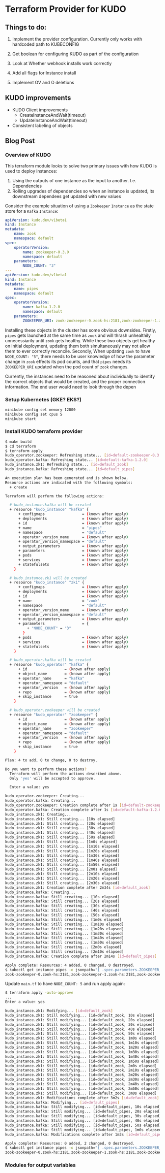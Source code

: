 # Terraform Provider for KUDO


## Things to do:

1. Implement the provider configuration.  Currently only works with hardcoded path to KUBECONFIG

2. Get boolean for configuring KUDO as part of the configuration


5. Look at Whether webhook installs work correctly

6. Add all flags for Instance install

8. Implement OV  and O deletions


## KUDO improvements

* KUDO Client improvements
  * CreateInstanceAndWait(timeout)
  * UpdateInstanceAndWait(timeout)
* Consistent labeling of objects


## Blog Post

### Overview of KUDO

This terraform module looks to solve two primary issues with how KUDO is used to deploy instances:

1. Using the outputs of one instance as the input to another.  I.e. Dependencies
2. Rolling upgrades of dependencies so when an instance is updated, its downstream dependees get updated with new values


Consider the example situation of using a `Zookeeper` `Instance` as the state store for a `Kafka` `Instance`:

```yaml
apiVersion: kudo.dev/v1beta1
kind: Instance
metadata:
    name: zook
    namespace: default
spec:
    operatorVersion:
        name: zookeeper-0.3.0
        namespace: default
    parameters:
        NODE_COUNT: "3"
---
apiVersion: kudo.dev/v1beta1
kind: Instance
metadata:
    name: pipes
    namespace: default
spec:
    operatorVersion:
        name: kafka-1.2.0
        namespace: default
    parameters:
        ZOOKEEPER_URI: zook-zookeeper-0.zook-hs:2181,zook-zookeeper-1.zook-hs:2181,zook-zookeeper-2.zook-hs:2181
```

Installing these objects in the cluster has some obvious downsides.  Firstly, `pipes` gets launched at the same time as `zook` and will thrash unhealthily unnecessiarily until `zook` gets healthy.  While these two objects get healthy on initial deployment, updating them both simultaneously may not allow them to ever correctly reconcile.  Secondly, When updating `zook` to have `NODE_COUNT: "5"`, there needs to be user knowledge of how the parameter change in `zook` effects its pod counts, and that `pipes` needs its `ZOOKEEPER_URI` updated when the pod count of `zook` changes. 

Currently, the instances need to be reasoned about individually to identify the correct objects that would be created, and the proper connection information.  The end user would need to look through the depen

### Setup Kubernetes (GKE? EKS?)

```bash
minikube config set memory 12000
minikube config set cpus 5
minikube start
```


### Install KUDO terraform provider

```bash
$ make build
$ cd terraform
$ terraform apply
kudo_operator.zookeeper: Refreshing state... [id=default-zookeeper-0.3.0]
kudo_operator.kafka: Refreshing state... [id=default-kafka-1.2.0]
kudo_instance.zk1: Refreshing state... [id=default_zook]
kudo_instance.kafka: Refreshing state... [id=default_pipes]

An execution plan has been generated and is shown below.
Resource actions are indicated with the following symbols:
  + create

Terraform will perform the following actions:

  # kudo_instance.kafka will be created
  + resource "kudo_instance" "kafka" {
      + configmaps                 = (known after apply)
      + deployments                = (known after apply)
      + id                         = (known after apply)
      + name                       = "pipes"
      + namespace                  = "default"
      + operator_version_name      = (known after apply)
      + operator_version_namespace = "default"
      + output_parameters          = (known after apply)
      + parameters                 = (known after apply)
      + pods                       = (known after apply)
      + services                   = (known after apply)
      + statefulsets               = (known after apply)
    }

  # kudo_instance.zk1 will be created
  + resource "kudo_instance" "zk1" {
      + configmaps                 = (known after apply)
      + deployments                = (known after apply)
      + id                         = (known after apply)
      + name                       = "zook"
      + namespace                  = "default"
      + operator_version_name      = (known after apply)
      + operator_version_namespace = "default"
      + output_parameters          = (known after apply)
      + parameters                 = {
          + "NODE_COUNT" = "3"
        }
      + pods                       = (known after apply)
      + services                   = (known after apply)
      + statefulsets               = (known after apply)
    }

  # kudo_operator.kafka will be created
  + resource "kudo_operator" "kafka" {
      + id                 = (known after apply)
      + object_name        = (known after apply)
      + operator_name      = "kafka"
      + operator_namespace = "default"
      + operator_version   = (known after apply)
      + repo               = (known after apply)
      + skip_instance      = true
    }

  # kudo_operator.zookeeper will be created
  + resource "kudo_operator" "zookeeper" {
      + id                 = (known after apply)
      + object_name        = (known after apply)
      + operator_name      = "zookeeper"
      + operator_namespace = "default"
      + operator_version   = (known after apply)
      + repo               = (known after apply)
      + skip_instance      = true
    }

Plan: 4 to add, 0 to change, 0 to destroy.

Do you want to perform these actions?
  Terraform will perform the actions described above.
  Only 'yes' will be accepted to approve.

  Enter a value: yes

kudo_operator.zookeeper: Creating...
kudo_operator.kafka: Creating...
kudo_operator.zookeeper: Creation complete after 1s [id=default-zookeeper-0.3.0]
kudo_operator.kafka: Creation complete after 1s [id=default-kafka-1.2.0]
kudo_instance.zk1: Creating...
kudo_instance.zk1: Still creating... [10s elapsed]
kudo_instance.zk1: Still creating... [20s elapsed]
kudo_instance.zk1: Still creating... [30s elapsed]
kudo_instance.zk1: Still creating... [40s elapsed]
kudo_instance.zk1: Still creating... [50s elapsed]
kudo_instance.zk1: Still creating... [1m0s elapsed]
kudo_instance.zk1: Still creating... [1m10s elapsed]
kudo_instance.zk1: Still creating... [1m20s elapsed]
kudo_instance.zk1: Still creating... [1m30s elapsed]
kudo_instance.zk1: Still creating... [1m40s elapsed]
kudo_instance.zk1: Still creating... [1m50s elapsed]
kudo_instance.zk1: Still creating... [2m0s elapsed]
kudo_instance.zk1: Still creating... [2m10s elapsed]
kudo_instance.zk1: Still creating... [2m20s elapsed]
kudo_instance.zk1: Still creating... [2m30s elapsed]
kudo_instance.zk1: Creation complete after 2m34s [id=default_zook]
kudo_instance.kafka: Creating...
kudo_instance.kafka: Still creating... [10s elapsed]
kudo_instance.kafka: Still creating... [20s elapsed]
kudo_instance.kafka: Still creating... [30s elapsed]
kudo_instance.kafka: Still creating... [40s elapsed]
kudo_instance.kafka: Still creating... [50s elapsed]
kudo_instance.kafka: Still creating... [1m0s elapsed]
kudo_instance.kafka: Still creating... [1m10s elapsed]
kudo_instance.kafka: Still creating... [1m20s elapsed]
kudo_instance.kafka: Still creating... [1m30s elapsed]
kudo_instance.kafka: Still creating... [1m40s elapsed]
kudo_instance.kafka: Still creating... [1m50s elapsed]
kudo_instance.kafka: Still creating... [2m0s elapsed]
kudo_instance.kafka: Still creating... [2m10s elapsed]
kudo_instance.kafka: Creation complete after 2m14s [id=default_pipes]

Apply complete! Resources: 4 added, 0 changed, 0 destroyed.
$ kubectl get instance pipes -o jsonpath="{ .spec.parameters.ZOOKEEPER_URI }"
zook-zookeeper-0.zook-hs:2181,zook-zookeeper-1.zook-hs:2181,zook-zookeeper-2.zook-hs:2181

```

Update `main.tf` to have `NODE_COUNT: 5` and run apply again:

```bash
$ terraform apply -auto-approve
...
Enter a value: yes

kudo_instance.zk1: Modifying... [id=default_zook]
kudo_instance.zk1: Still modifying... [id=default_zook, 10s elapsed]
kudo_instance.zk1: Still modifying... [id=default_zook, 20s elapsed]
kudo_instance.zk1: Still modifying... [id=default_zook, 30s elapsed]
kudo_instance.zk1: Still modifying... [id=default_zook, 40s elapsed]
kudo_instance.zk1: Still modifying... [id=default_zook, 50s elapsed]
kudo_instance.zk1: Still modifying... [id=default_zook, 1m0s elapsed]
kudo_instance.zk1: Still modifying... [id=default_zook, 1m10s elapsed]
kudo_instance.zk1: Still modifying... [id=default_zook, 1m20s elapsed]
kudo_instance.zk1: Still modifying... [id=default_zook, 1m30s elapsed]
kudo_instance.zk1: Still modifying... [id=default_zook, 1m40s elapsed]
kudo_instance.zk1: Still modifying... [id=default_zook, 1m50s elapsed]
kudo_instance.zk1: Still modifying... [id=default_zook, 2m0s elapsed]
kudo_instance.zk1: Still modifying... [id=default_zook, 2m10s elapsed]
kudo_instance.zk1: Still modifying... [id=default_zook, 2m20s elapsed]
kudo_instance.zk1: Still modifying... [id=default_zook, 2m30s elapsed]
kudo_instance.zk1: Still modifying... [id=default_zook, 2m40s elapsed]
kudo_instance.zk1: Still modifying... [id=default_zook, 2m50s elapsed]
kudo_instance.zk1: Still modifying... [id=default_zook, 3m0s elapsed]
kudo_instance.zk1: Modifications complete after 3m2s [id=default_zook]
kudo_instance.kafka: Modifying... [id=default_pipes]
kudo_instance.kafka: Still modifying... [id=default_pipes, 10s elapsed]
kudo_instance.kafka: Still modifying... [id=default_pipes, 20s elapsed]
kudo_instance.kafka: Still modifying... [id=default_pipes, 30s elapsed]
kudo_instance.kafka: Still modifying... [id=default_pipes, 40s elapsed]
kudo_instance.kafka: Still modifying... [id=default_pipes, 50s elapsed]
kudo_instance.kafka: Still modifying... [id=default_pipes, 1m0s elapsed]
kudo_instance.kafka: Modifications complete after 1m3s [id=default_pipes]

Apply complete! Resources: 0 added, 2 changed, 0 destroyed.
$ kubectl get instance pipes -o jsonpath="{ .spec.parameters.ZOOKEEPER_URI }"
zook-zookeeper-0.zook-hs:2181,zook-zookeeper-1.zook-hs:2181,zook-zookeeper-2.zook-hs:2181,zook-zookeeper-3.zook-hs:2181,zook-zookeeper-4.zook-hs:2181
```

### Modules for output variables

